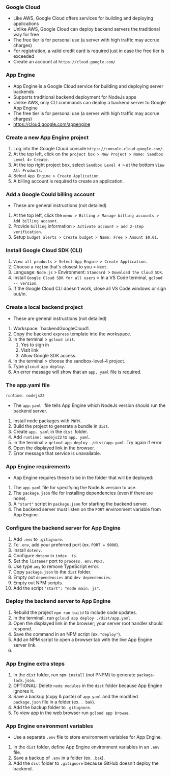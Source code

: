 ### Google Cloud
- Like AWS, Google Cloud offers services for building and deploying applications
- Unlike AWS, Google Cloud can deploy backend servers the traditional way for free
- The free tier is for personal use (a server with high traffic may accrue charges)
- For registration, a valid credit card is required just in case the free tier is exceeded
- Create an account at `https://cloud.google.com/`

### App Engine
- App Engine is a Google Cloud service for building and deploying server backends
- Supports traditional backend deployment for NodeJs apps
- Unlike AWS, only CLI commands can deploy a backend server to Google App Engine
- The free tier is for personal use (a server with high traffic may accrue charges)
- https://cloud.google.com/appengine

### Create a new App Engine project
1. Log into the Google Cloud console `https://console.cloud.google.com/`.
2. At the top left, click on the `project box > New Project > Name: Sandbox Level 4> Create`.
3. At the top right project box, select `Sandbox Level 4 >` at the bottom `View All Products`.
4. Select `App Engine > Create Application`.
5. A billing account is required to create an application.

### Add a Google Could billing account
- These are general instructions (not detailed)

1. At the top left, click the `menu > Billing > Manage billing accounts > Add billing account`.
2. Provide `billing` information `> Activate account > add 2-step verification`.
3. Setup `budget alerts > Create budget > Name: Free > Amount $0.01`.

### Install Google Cloud SDK (CLI)
1. `View all products > Select App Engine > Create Application`.
2. Choose a `region` that's closest to you > `Next`.
3. Language: `Node.js` > Environment: `Standard `> `Download the Cloud SDK`.
4. Install `Google Cloud SDK for all users` > In a VS Code terminal, `gcloud -- version`.
5.  If the Google Cloud CLI doesn't work, close all VS Code windows or sign out/in.
   
### Create a local backend project
- These are general instructions (not detailed)

1. Workspace: `backendGoogleCloud1.
2. Copy the backend `express` template into the workspace.
3. In the terminal > `gcloud init`.
   1. Yes to sign in
   2. Visit link
   3. Allow Google SDK access.
4. In the terminal > choose the sandbox-level-4 project.
5. Type `glcoud app deploy`.
6. An error message will show that an `app. yaml` file is required.

### The app.yaml file
```js
runtime: nodejs22
```
- The `app.yaml ` file tells App Engine which NodeJs version should run the backend server.

1. Install node packages with `PNPM`.
2. Build the project to generate a bundle in `dist`.
3. Create `app. yaml` in the `dist `folder.
4. Add `runtime: nodejs22` to `app. yaml`.
5. In the terminal > `gcloud app deploy ./dist/app.yaml`. Try again if error.
6. Open the displayed link in the browser.
7. Error message that service is unavailable.

### App Engine requirements
- App Engine requires these to be in the folder that will be deployed:

1. The `app.yaml` file for specifying the NodeJs version to use.
2. The `package.json` file for installing dependencies (even if there are none).
3. A `"start"` script in `package.json` for starting the backend server.
4. The backend server must listen on the `PORT` environment variable from App Engine.

### Configure the backend server for App Engine
1. Add `.env` to `.gitignore`.
2. To `.env`, add your preferred port (ex. `PORT = 9000`).
3. Install `dotenv`.
4. Configure `dotenv` in `index. ts`.
5. Set the `listener` port to `process. env.PORT`.
6. Use type `any` to remove TypeScript error.
7. Copy `package.json` to the `dist` folder.
8. Empty out `dependencies` and `dev dependencies`.
9. Empty out NPM scripts. 
10. Add the script `"start": "node main. js"`.

### Deploy the backend server to App Engine
1. Rebuild the project `npm run build` to include code updates.
2. In the terminall, run `gcloud app deploy ./dist/app.yaml`.
3. Open the displayed link in the browser; your server root handler should respond.
4. Save the command in an NPM script (ex. `"deploy"`).
5. Add an NPM script to open a browser tab with the live App Engine server link.
6. 
### App Engine extra steps

1. In the `dist` folder, run `npm install` (not PNPM) to generate `package-lock.json`.
2. OPTIONAL: Delete `node modules` in the `dist` folder because App Engine ignores it.
3. Save a backup (copy & paste) of `app.yaml` and the modified `package.json` file in a folder (ex. `. bak`).
4. Add the backup folder to `.gitignore`.
5. To view app in the web browser run `gcloud app browse`.

### App Engine environment variables
- Use a separate `.env` file to store environment variables for App Engine.

1. In the `dist` folder, define App Engine environment variables in an `.env` file.
2. Save a backup of `.env` in a folder (ex. `.bak`).
3. Add the `dist` folder to `.gitignore` because GitHub doesn't deploy the backend.

